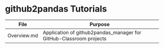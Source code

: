 # github2pandas Tutorials

| File        | Purpose                                                            |
| ----------- | ------------------------------------------------------------------ |
| Overview.md | Application of github2pandas_manager for GitHub-Classroom projects |
